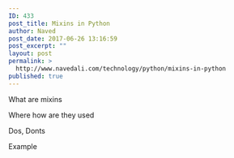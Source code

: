 ```yaml
---
ID: 433
post_title: Mixins in Python
author: Naved
post_date: 2017-06-26 13:16:59
post_excerpt: ""
layout: post
permalink: >
  http://www.navedali.com/technology/python/mixins-in-python
published: true
---
```

What are mixins

Where how are they used

Dos, Donts

Example